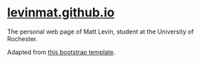 # [levinmat.github.io](https://www.matt-levin.com/)

The personal web page of Matt Levin, student at the University of Rochester.



Adapted from [this bootstrap template](https://startbootstrap.com/template-overviews/resume/).